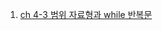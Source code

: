1. [ch 4-3 범위 자료형과 while 반복문](https://github.com/sseinn/Python_Study/blob/main/ch%204-3%20%EB%B2%94%EC%9C%84%20%EC%9E%90%EB%A3%8C%ED%98%95%EA%B3%BC%20while%20%EB%B0%98%EB%B3%B5%EB%AC%B8.md)
